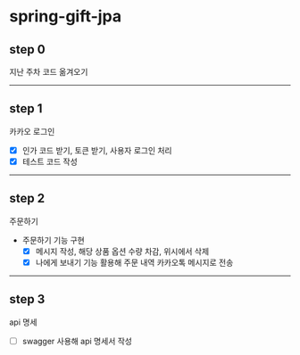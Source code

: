 # spring-gift-jpa

## step 0

지난 주차 코드 옮겨오기

---

## step 1

카카오 로그인

- [x] 인가 코드 받기, 토큰 받기, 사용자 로그인 처리
- [x] 테스트 코드 작성

---

## step 2

주문하기

- 주문하기 기능 구현
  - [x] 메시지 작성, 해당 상품 옵션 수량 차감, 위시에서 삭제
  - [x] 나에게 보내기 기능 활용해 주문 내역 카카오톡 메시지로 전송

---

## step 3

api 명세

- [ ] swagger 사용해 api 명세서 작성